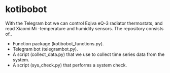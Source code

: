 # kotibobot
With the Telegram bot we can control Eqiva eQ-3 radiator thermostats, and read Xiaomi Mi -temperature and humidity sensors.
The repository consists of..
* Function package (kotibobot_functions.py).
* Telegram bot (telegrambot.py).
* A script (collect_data.py) that we use to collect time series data from the system.
* A script (sys_check.py) that performs a system check.
